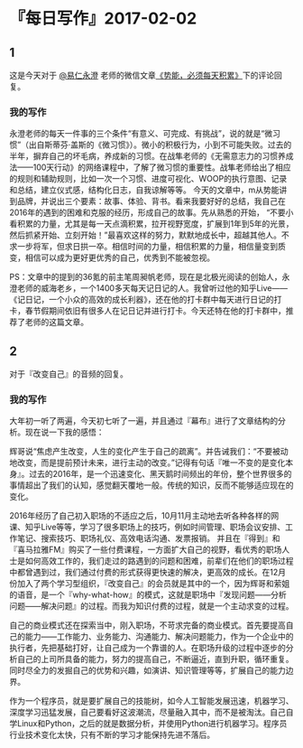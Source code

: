 # 『每日写作』2017-02-02

## 1
这是今天对于  [@易仁永澄](http://weibo.com/u/1640237087)  老师的微信文章[《势能，必须每天积累》](http://mp.weixin.qq.com/s/B3o4q8CGas8LfdowPhZQpQ)下的评论回复。
### 我的写作
永澄老师的每天一件事的三个条件“有意义、可完成、有挑战”，说的就是“微习惯”（出自斯蒂芬·盖斯的《微习惯》）。微小的积极行为，小到不可能失败。过去的半年，摒弃自己的坏毛病，养成新的习惯。在战隼老师的《无需意志力的习惯养成法——100天行动》的网络课程中，了解了微习惯的重要性。战隼老师给出了相应的规则和辅助规则，比如一次一个习惯、进度可视化、WOOP的执行意图、记录和总结，建立仪式感，结构化日志，自我谅解等等。
今天的文章中，m从势能讲到品牌，并说出三个要素：故事、体验、背书。看来我要好好的总结，我自己在2016年的遇到的困难和克服的经历，形成自己的故事。先从熟悉的开始，
“不要小看积累的力量，尤其是每一天点滴积累，拉开视野宽度，扩展到1年到5年的光景，然后抓紧开始、立刻开始！”最喜欢这样的努力，默默地成长中，超越其他人。不求一步将军，但求日拱一卒。相信时间的力量，相信积累的力量，相信量变到质变，相信可以成为更好更优秀的自己，优秀到不能被忽视。

PS：文章中的提到的36氪的前主笔周昶帆老师，现在是北极光阅读的创始人，永澄老师的威海老乡，一个1400多天每天记日记的人。我曾听过他的知乎Live——《记日记，一个小众的高效的成长利器》，还在他的打卡群中每天进行日记的打卡，春节假期间依旧有很多人在记日记并进行打卡。今天还特在他的打卡群中，推荐了老师的这篇文章。

## 2
对于『改变自己』的音频的回复。

### 我的写作

大年初一听了两遍，今天初七听了一遍，并且通过『幕布』进行了文章结构的分析。现在说一下我的感悟：

辉哥说“焦虑产生改变，人生的变化产生于自己的疏离”。并告诫我们：“不要被动地改变，而是提前预计未来，进行主动的改变。”记得有句话『唯一不变的是变化本身』。过去的2016年，是一个迅速变化、黑天鹅时间频出的年份，整个世界很多的事情超出了我们的认知，感觉翻天覆地一般。传统的知识，反而不能够适应现在的变化。

2016年经历了自己初入职场的不适应之后，10月11月主动地去听各种各样的网课、知乎Live等等，学习了很多职场上的技巧，例如时间管理、职场会议安排、工作笔记、搜索技巧、职场礼仪、高效电话沟通、发票报销。 并且在『得到』和『喜马拉雅FM』购买了一些付费课程，一方面扩大自己的视野，看优秀的职场人士是如何高效工作的，我们走过的路遇到的问题和困难，前辈们在他们的职场过程中都曾遇到过，我们通过付费的形式获得更快速的解决，更高效的成长。在12月份加入了两个学习型组织，『改变自己』的会员就是其中的一个，因为辉哥和萦姐的语音，是一个『why-what-how』的模式，这就是职场中『发现问题——分析问题——解决问题』的过程。而我为知识付费的过程，就是一个主动求变的过程。

自己的商业模式还在探索当中，刚入职场，不苛求完备的商业模式。首先要提高自己的能力——工作能力、业务能力、沟通能力、解决问题能力，作为一个企业中的执行者，先把基础打好，让自己成为一个靠谱的人。在职场升级的过程中逐步的分析自己的上司所具备的能力，努力的提高自己，不断逼近，直到升职，循环重复。同时尽全力的发掘自己的优势和兴趣，如演讲、知识管理等等，扩展自己的能力边界。

作为一个程序员，就是要扩展自己的技能树，如今人工智能发展迅速，机器学习、深度学习迅猛发展，自己要看好这波潮流，尽量融入其中，而不是被淘汰。自己自学Linux和Python，之后的就是数据分析，并使用Python进行机器学习。程序员行业技术变化太快，只有不断的学习才能保持先进不落后。